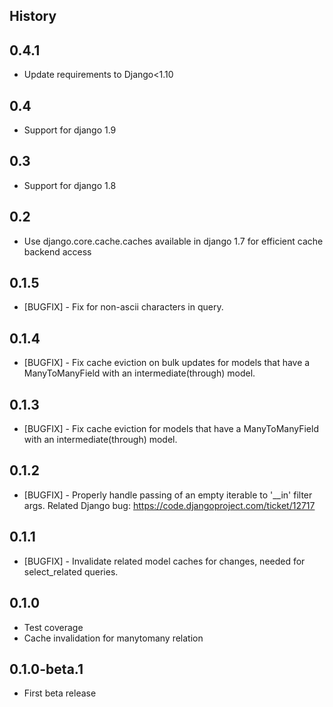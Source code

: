History
-------

0.4.1
---------------------
* Update requirements to Django<1.10

0.4
---------------------
* Support for django 1.9

0.3
---------------------
* Support for django 1.8

0.2
---------------------
* Use django.core.cache.caches available in django 1.7 for efficient cache backend access

0.1.5
---------------------
* [BUGFIX] - Fix for non-ascii characters in query.


0.1.4
---------------------
* [BUGFIX] - Fix cache eviction on bulk updates for models that have a ManyToManyField with an intermediate(through) model.


0.1.3
---------------------
* [BUGFIX] - Fix cache eviction for models that have a ManyToManyField with an intermediate(through) model.


0.1.2
---------------------
* [BUGFIX] - Properly handle passing of an empty iterable to '__in' filter args.  Related Django bug: https://code.djangoproject.com/ticket/12717


0.1.1
---------------------

* [BUGFIX] - Invalidate related model caches for changes, needed for select_related queries.


0.1.0
---------------------

* Test coverage
* Cache invalidation for manytomany relation


0.1.0-beta.1
---------------------

* First beta release
